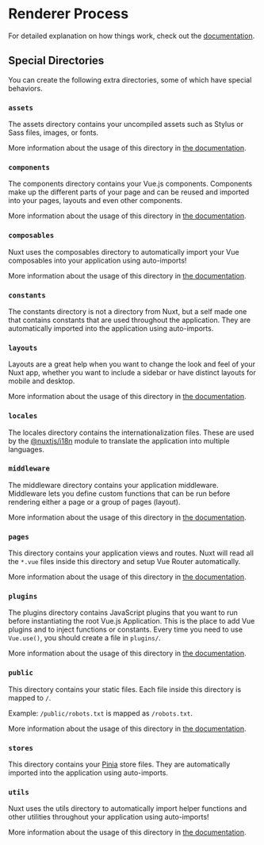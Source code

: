 # Renderer Process

For detailed explanation on how things work, check out the [documentation](https://nuxt.com).

## Special Directories

You can create the following extra directories, some of which have special behaviors.

### `assets`

The assets directory contains your uncompiled assets such as Stylus or Sass files, images, or fonts.

More information about the usage of this directory in [the documentation](https://nuxt.com/docs/guide/directory-structure/assets).

### `components`

The components directory contains your Vue.js components. Components make up the different parts of your page and can be reused and imported into your pages, layouts and even other components.

More information about the usage of this directory in [the documentation](https://nuxt.com/docs/guide/directory-structure/components).

### `composables`

Nuxt uses the composables directory to automatically import your Vue composables into your application using auto-imports!

More information about the usage of this directory in [the documentation](https://nuxt.com/docs/guide/directory-structure/composables).

### `constants`

The constants directory is not a directory from Nuxt, but a self made one that contains constants that are used throughout the application. They are automatically imported into the application using auto-imports.

### `layouts`

Layouts are a great help when you want to change the look and feel of your Nuxt app, whether you want to include a sidebar or have distinct layouts for mobile and desktop.

More information about the usage of this directory in [the documentation](https://nuxt.com/docs/guide/directory-structure/layouts).

### `locales`

The locales directory contains the internationalization files. These are used by the [@nuxtjs/i18n](https://v8.i18n.nuxtjs.org/) module to translate the application into multiple languages.

### `middleware`

The middleware directory contains your application middleware. Middleware lets you define custom functions that can be run before rendering either a page or a group of pages (layout).

More information about the usage of this directory in [the documentation](https://nuxt.com/docs/guide/directory-structure/middleware).

### `pages`

This directory contains your application views and routes. Nuxt will read all the `*.vue` files inside this directory and setup Vue Router automatically.

More information about the usage of this directory in [the documentation](https://nuxt.com/docs/guide/directory-structure/pages).

### `plugins`

The plugins directory contains JavaScript plugins that you want to run before instantiating the root Vue.js Application. This is the place to add Vue plugins and to inject functions or constants. Every time you need to use `Vue.use()`, you should create a file in `plugins/`.

More information about the usage of this directory in [the documentation](https://nuxt.com/docs/guide/directory-structure/plugins).

### `public`

This directory contains your static files. Each file inside this directory is mapped to `/`.

Example: `/public/robots.txt` is mapped as `/robots.txt`.

More information about the usage of this directory in [the documentation](https://nuxt.com/docs/guide/directory-structure/public).

### `stores`

This directory contains your [Pinia](https://pinia.vuejs.org/) store files. They are automatically imported into the application using auto-imports.

### `utils`

Nuxt uses the utils directory to automatically import helper functions and other utilities throughout your application using auto-imports!

More information about the usage of this directory in [the documentation](https://nuxt.com/docs/guide/directory-structure/utils).
